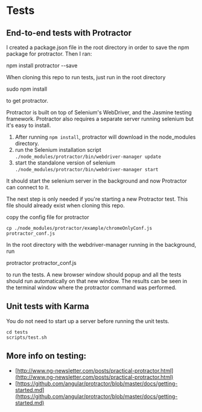 # Tests

## End-to-end tests with Protractor 

I created a package.json file in the root directory in order to save the npm package for protractor. Then I ran:

  npm install protractor --save

When cloning this repo to run tests, just run in the root directory
  
  sudo npm install

to get protractor.

Protractor is built on top of Selenium's WebDriver, and the Jasmine testing framework.  Protractor also requires a separate server running selenium but it's easy to install.

1. After running `npm install`, protractor will download in the node_modules directory.
2. run the Selenium installation script `./node_modules/protractor/bin/webdriver-manager update`
3. start the standalone version of selenium `./node_modules/protractor/bin/webdriver-manager start`

It should start the selenium server in the background and now Protractor can connect to it.

The next step is only needed if you're starting a new Protractor test. This file should already exist when cloning this repo.

copy the config file for protractor

    cp ./node_modules/protractor/example/chromeOnlyConf.js protractor_conf.js

In the root directory with the webdriver-manager running in the background, run

  protractor protractor_conf.js

to run the tests.  A new browser window should popup and all the tests should run automatically on that new window. The results can be seen in the terminal window where the protractor command was performed.

## Unit tests with Karma

You do not need to start up a server before running the unit tests.

    cd tests
    scripts/test.sh


## More info on testing:

* [http://www.ng-newsletter.com/posts/practical-protractor.html](http://www.ng-newsletter.com/posts/practical-protractor.html)
* [https://github.com/angular/protractor/blob/master/docs/getting-started.md](https://github.com/angular/protractor/blob/master/docs/getting-started.md)
